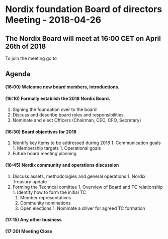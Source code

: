# Nordix foundation Board of directors Meeting - 2018-04-26

## The Nordix Board will meet at 16:00 CET on April 26th of 2018
To join the meeting go to <add link here>
  
##  Agenda
#### (16:00) Welcome new board members, introductions.
#### (16:10) Formally establish the 2018 Nordix Board.
  1. Signing the foundation over to the board
  1. Discuss and describe board roles and responsibilities.
  1. Nominate and elect Officers (Chairman, CEO, CFO, Secretary)
#### (16:30) Board objectives for 2018
  1. Identify key items to be addressed during 2018
    1. Communication goals
    1. Membership targets
    1. Operational goals
  1. Future board meeting planning 
#### (16:45) Nordix community and operations discussion
  1. Discuss assets, methodologies and general operations
    1. Nordix Treasury update
  1. Forming the Techncal comittee
    1. Overview of Board and TC relationship
    1. Identify how to form the initial TC
      1. Member representatives
      1. Community nominations
      1. Open elections
    1. Nominate a driver for agreed TC formation
#### (17:15) Any other business
#### (17:30) Meeting Close
